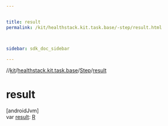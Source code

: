 ```yaml
---


title: result
permalink: /kit/healthstack.kit.task.base/-step/result.html



sidebar: sdk_doc_sidebar

---
```



//[kit](/kit.html)/[healthstack.kit.task.base](../index.html)/[Step](index.html)/[result](result.html)



# result



[androidJvm]\
var [result](result.html): [R](index.html)






